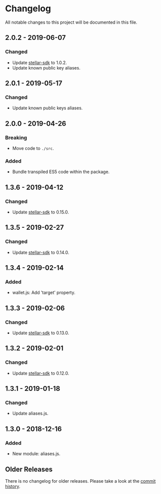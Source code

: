 # Changelog

All notable changes to this project will be documented in this file.

## 2.0.2 - 2019-06-07

### Changed

- Update [stellar-sdk] to 1.0.2.
- Update known public key aliases.

## 2.0.1 - 2019-05-17

### Changed

- Update known public keys aliases.

## 2.0.0 - 2019-04-26

### Breaking

- Move code to `./src`.

### Added

- Bundle transpiled ES5 code within the package.

## 1.3.6 - 2019-04-12

### Changed

- Update [stellar-sdk] to 0.15.0.

## 1.3.5 - 2019-02-27

### Changed

- Update [stellar-sdk] to 0.14.0.

## 1.3.4 - 2019-02-14

### Added

- wallet.js: Add 'target' property.

## 1.3.3 - 2019-02-06

### Changed

- Update [stellar-sdk] to 0.13.0.

## 1.3.2 - 2019-02-01

### Changed

- Update [stellar-sdk] to 0.12.0.

## 1.3.1 - 2019-01-18

### Changed

- Update aliases.js.

## 1.3.0 - 2018-12-16

### Added

- New module: aliases.js.

## Older Releases

There is no changelog for older releases. Please take a look at the [commit
history](https://github.com/cosmic-plus/node-base/commits/master).

[stellar-sdk]: https://github.com/stellar/js-stellar-sdk
